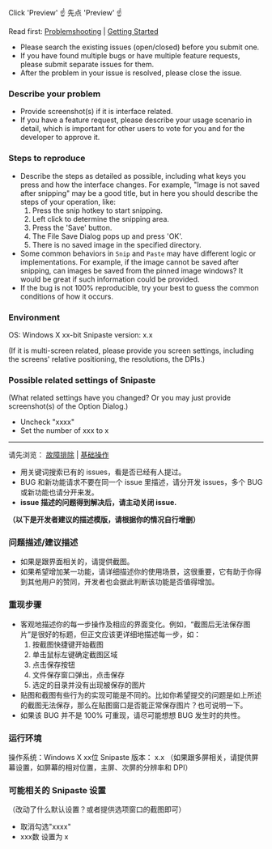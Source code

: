 Click 'Preview' ☝
先点 'Preview' ☝

Read first:
[Problemshooting](https://github.com/liulex/Snipaste-Feedback/wiki/%E6%95%85%E9%9A%9C%E6%8E%92%E9%99%A4) | [Getting Started](https://github.com/liulex/Snipaste-Feedback/wiki/Getting-Started)

* Please search the existing issues (open/closed) before you submit one.
* If you have found multiple bugs or have multiple feature requests, please submit separate issues for them.
* After the problem in your issue is resolved, please close the issue.

### Describe your problem

* Provide screenshot(s) if it is interface related.
* If you have a feature request, please describe your usage scenario in detail, which is important for other users to vote for you and for the developer to approve it.

### Steps to reproduce

* Describe the steps as detailed as possible, including what keys you press and how the interface changes. For example, "Image is not saved after snipping" may be a good title, but in here you should describe the steps of your operation, like:
  1. Press the snip hotkey to start snipping. 
  1. Left click to determine the snipping area.
  1. Press the 'Save' button.
  1. The File Save Dialog pops up and press 'OK'.
  1. There is no saved image in the specified directory.
* Some common behaviors in `Snip` and `Paste` may have different logic or implementations. For example, if the image cannot be saved after snipping, can images be saved from the pinned image windows? It would be great if such information could be provided.
* If the bug is not 100% reproducible, try your best to guess the common conditions of how it occurs.

### Environment

OS: Windows X xx-bit
Snipaste version: x.x

(If it is multi-screen related, please provide you screen settings, including the screens' relative positioning, the resolutions, the DPIs.)

### Possible related settings of Snipaste

(What related settings have you changed? Or you may just provide screenshot(s) of the Option Dialog.)

- Uncheck "xxxx"
- Set the number of xxx to x

---

请先浏览：
[故障排除](https://github.com/liulex/Snipaste-Feedback/wiki/%E6%95%85%E9%9A%9C%E6%8E%92%E9%99%A4) | [基础操作](https://github.com/liulex/Snipaste-Feedback/wiki/%E5%9F%BA%E7%A1%80%E6%93%8D%E4%BD%9C)

* 用关键词搜索已有的 issues，看是否已经有人提过。
* BUG 和新功能请求不要在同一个 issue 里描述，请分开发 issues，多个 BUG 或新功能也请分开来发。
* **issue 描述的问题得到解决后，请主动关闭 issue.**

**（以下是开发者建议的描述模版，请根据你的情况自行增删）**

### 问题描述/建议描述

* 如果是跟界面相关的，请提供截图。
* 如果希望增加某一功能，请详细描述你的使用场景，这很重要，它有助于你得到其他用户的赞同，开发者也会据此判断该功能是否值得增加。

### 重现步骤

* 客观地描述你的每一步操作及相应的界面变化。例如，“截图后无法保存图片”是很好的标题，但正文应该更详细地描述每一步，如：
  1. 按截图快捷键开始截图
  1. 单击鼠标左键确定截图区域
  1. 点击保存按钮
  1. 文件保存窗口弹出，点击保存
  1. 选定的目录并没有出现被保存的图片
* 贴图和截图有些行为的实现可能是不同的。比如你希望提交的问题是如上所述的截图无法保存，那么在贴图窗口是否能正常保存图片？也可说明一下。
* 如果该 BUG 并不是 100% 可重现，请尽可能想想 BUG 发生时的共性。

### 运行环境

操作系统：Windows X xx位
Snipaste 版本： x.x 
（如果跟多屏相关，请提供屏幕设置，如屏幕的相对位置，主屏、次屏的分辨率和 DPI）

### 可能相关的 Snipaste 设置

（改动了什么默认设置？或者提供选项窗口的截图即可）

- 取消勾选"xxxx"
- xxx数 设置为 x
